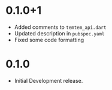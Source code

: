 # 0.1.0+1

* Added comments to `temtem_api.dart`
* Updated description in `pubspec.yaml`
* Fixed some code formatting

# 0.1.0

* Initial Development release.
